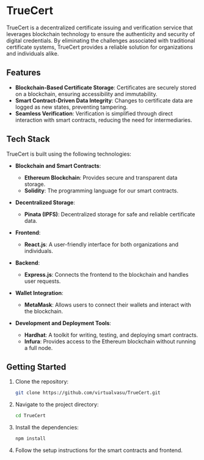 # TrueCert

TrueCert is a decentralized certificate issuing and verification service that leverages blockchain technology to ensure the authenticity and security of digital credentials. By eliminating the challenges associated with traditional certificate systems, TrueCert provides a reliable solution for organizations and individuals alike.

## Features

- **Blockchain-Based Certificate Storage**: Certificates are securely stored on a blockchain, ensuring accessibility and immutability.
- **Smart Contract-Driven Data Integrity**: Changes to certificate data are logged as new states, preventing tampering.
- **Seamless Verification**: Verification is simplified through direct interaction with smart contracts, reducing the need for intermediaries.

## Tech Stack

TrueCert is built using the following technologies:

- **Blockchain and Smart Contracts**:
  - **Ethereum Blockchain**: Provides secure and transparent data storage.
  - **Solidity**: The programming language for our smart contracts.

- **Decentralized Storage**:
  - **Pinata (IPFS)**: Decentralized storage for safe and reliable certificate data.

- **Frontend**:
  - **React.js**: A user-friendly interface for both organizations and individuals.

- **Backend**:
  - **Express.js**: Connects the frontend to the blockchain and handles user requests.

- **Wallet Integration**:
  - **MetaMask**: Allows users to connect their wallets and interact with the blockchain.

- **Development and Deployment Tools**:
  - **Hardhat**: A toolkit for writing, testing, and deploying smart contracts.
  - **Infura**: Provides access to the Ethereum blockchain without running a full node.

## Getting Started

1. Clone the repository:
   ```bash
   git clone https://github.com/virtualvasu/TrueCert.git
   ```

2. Navigate to the project directory:
   ```bash
   cd TrueCert
   ```

3. Install the dependencies:
   ```bash
   npm install
   ```

4. Follow the setup instructions for the smart contracts and frontend.

